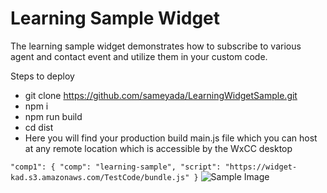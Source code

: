 # Learning Sample Widget 
The learning sample widget demonstrates how to subscribe to various agent and contact event and utilize them in your custom code.

Steps to deploy
* git clone https://github.com/sameyada/LearningWidgetSample.git
* npm i
* npm run build
* cd dist
* Here you will find your production build main.js file which you can host at any remote location which is accessible by the WxCC desktop


 `"comp1": {
               "comp": "learning-sample",
              "script": "https://widget-kad.s3.amazonaws.com/TestCode/bundle.js"
            }`
![Sample Image](https://github.com/sameyada/LearningWidgetSample/blob/main/images/img1.png)
